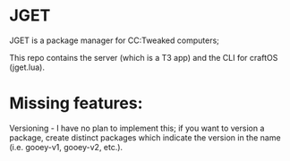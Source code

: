 # JGET

JGET is a package manager for CC:Tweaked computers;

This repo contains the server (which is a T3 app) and the CLI for craftOS (jget.lua).

# Missing features:

Versioning - I have no plan to implement this; if you want to version a package, create distinct packages which indicate the version in the name (i.e. gooey-v1, gooey-v2, etc.).
